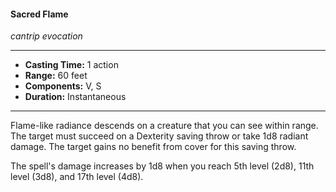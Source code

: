 #### Sacred Flame
*cantrip evocation*
___
- **Casting Time:** 1 action
- **Range:** 60 feet
- **Components:** V, S
- **Duration:** Instantaneous
___
Flame-like radiance descends on a creature that you can see within range. The target must succeed on a Dexterity saving throw or take 1d8 radiant damage. The target gains no benefit from cover for this saving throw.

The spell's damage increases by 1d8 when you reach 5th level (2d8), 11th level (3d8), and 17th level (4d8).